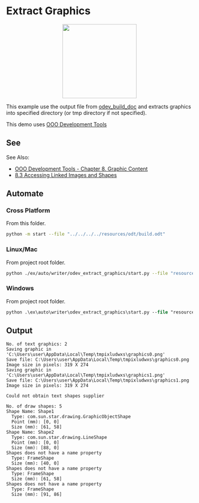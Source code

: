 # Extract Graphics

<p align="center">
  <img width="200" src="https://user-images.githubusercontent.com/4193389/202314276-77dfb4ac-0a44-451b-a9b6-f8c758198e4b.svg">
</p>

This example use the output file from [odev_build_doc](../odev_build_doc/) and extracts graphics into specified directory (or tmp directory if not specified).

This demo uses [OOO Development Tools]

## See

See Also:

- [OOO Development Tools - Chapter 8. Graphic Content]
- [8.3 Accessing Linked Images and Shapes]

## Automate

### Cross Platform

From this folder.

```sh
python -m start --file "../../../../resources/odt/build.odt"
```

### Linux/Mac

From project root folder.

```sh
python ./ex/auto/writer/odev_extract_graphics/start.py --file "resources/odt/build.odt"
```

### Windows

From project root folder.

```ps
python .\ex\auto\writer\odev_extract_graphics\start.py --file "resources/odt/build.odt"
```

## Output

```text
No. of text graphics: 2
Saving graphic in 'C:\Users\user\AppData\Local\Temp\tmpixludwxs\graphics0.png'
Save file: C:\Users\user\AppData\Local\Temp\tmpixludwxs\graphics0.png
Image size in pixels: 319 X 274
Saving graphic in 'C:\Users\user\AppData\Local\Temp\tmpixludwxs\graphics1.png'
Save file: C:\Users\user\AppData\Local\Temp\tmpixludwxs\graphics1.png
Image size in pixels: 319 X 274

Could not obtain text shapes supplier

No. of draw shapes: 5
Shape Name: Shape1
  Type: com.sun.star.drawing.GraphicObjectShape
  Point (mm): [0, 0]
  Size (mm): [61, 58]
Shape Name: Shape2
  Type: com.sun.star.drawing.LineShape
  Point (mm): [0, 0]
  Size (mm): [88, 0]
Shapes does not have a name property
  Type: FrameShape
  Size (mm): [40, 0]
Shapes does not have a name property
  Type: FrameShape
  Size (mm): [61, 58]
Shapes does not have a name property
  Type: FrameShape
  Size (mm): [91, 86]
```

[8.3 Accessing Linked Images and Shapes]: https://python-ooo-dev-tools.readthedocs.io/en/latest/odev/part2/chapter08.html#accessing-linked-images-and-shapes
[OOO Development Tools - Chapter 8. Graphic Content]: https://python-ooo-dev-tools.readthedocs.io/en/latest/odev/part2/chapter08.html
[OOO Development Tools]: https://python-ooo-dev-tools.readthedocs.io/en/latest/
